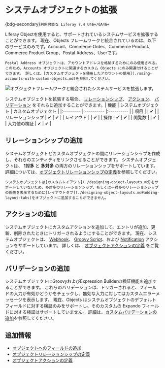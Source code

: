 # システムオブジェクトの拡張

{bdg-secondary}`利用可能な Liferay 7.4 U46+/GA46+`

Liferay Objectを使用すると、サポートされているシステムサービスを拡張することができます。 現在、Objects フレームワークと統合されているのは、以下のサービスのみです。Account、Commerce Order、Commerce Product、Commerce Product Group、Postal Address、Userです。

```{note}
Postal Address オブジェクトは、アカウントアドレスを格納するためにのみ使用される。 このため、Accounts オブジェクトに関連するカスタム Objects にのみ関連付けることができます。 詳しくは、[カスタムオブジェクトを使用したアカウントの使用](./using-accounts-with-custom-objects.md)を参照してください。
```

![オブジェクトフレームワークと統合されたシステムサービスを拡張します。](./extending-system-objects/images/01.png)

システムオブジェクトを拡張する場合、 [リレーションシップ](#adding-relationships)、 [アクション](#adding-actions)、 [バリデーション](#adding-validations) をそれらに追加することができます。<!--TASK: You can also access limited \[configuration options\](#additional-configuration-options).-->| 機能        | システムオブジェクト | カスタムオブジェクト |
|:--------- |:---------- |:---------- |
| 項目        |            | &#10004;   |
| リレーションシップ | &#10004;   | &#10004;   |
| レイアウト     |            | &#10004;   |
| 操作        | &#10004;   | &#10004;   |
| 閲覧数       |            | &#10004;   |
| 入力値の検証    | &#10004;   | &#10004;   |

<!--TASK: Uncomment once supported.
## Adding Fields

You can add custom fields to system Objects to define additional database columns. These fields are added to a separate database table that uses the service's original table name with `_x` appended to it (e.g., `AccountEntry_x`). System Objects support all available [field types](./adding-fields-to-objects.md#field-types-ui-reference). See [Adding Fields to Objects](./adding-fields-to-objects.md) for more information. -->

<!-- When you uncomment the above text, please be sure to discuss the reasons why you'd do it this way rather than add custom fields the way you've been able to add them for many releases (i.e., as Expandos). --Rich -->

## リレーションシップの追加

システムオブジェクトとカスタムオブジェクトの間にリレーションシップを作成し、それらのエンティティをリンクさせることができます。 システムオブジェクトは、 **1対多** と **多対多** の両方のリレーションシップをサポートしています。 詳細については、[オブジェクトリレーションシップの定義](./defining-object-relationships.md)を参照してください。

```{important}
システムオブジェクトは[カスタムレイアウト](./designing-object-layouts.md)をサポートしていないため、多対多のリレーションシップ、もしくは一対多のリレーションシップの親側を表示するために[レイアウトタブ](./designing-object-layouts.md#adding-layout-tabs)をオブジェクトに追加することができません。
```

## アクションの追加

システムオブジェクトにカスタムアクションを追加して、エントリが追加、更新、削除されたときにトリガーされるようにすることができます。 現在、システムオブジェクトは、 [Webhook](./defining-object-actions.md#webhook-actions)、 [Groovy Script](./defining-object-actions.md#groovy-script-actions)、および [Notification](./defining-object-actions.md#notification-actions) アクションをサポートしています。 詳しくは、 [オブジェクトアクションの定義](./defining-object-actions.md) をご覧ください。

## バリデーションの追加

システムオブジェクトにGroovyおよびExpression Builderの検証機能を追加することができます。 これらのバリデーションは、トリガーされると、フィールドの入力が有効かどうかをチェックし、無効な入力に対してはカスタムエラーメッセージを表示します。 現在、Objects はシステムオブジェクトのデフォルトフィールドに対する検証のみをサポートし、そのカスタムの Expando フィールドに対する検証はサポートしていません。 詳細は、[カスタムバリデーションの追加](./adding-custom-validations.md)を参照してください。

<!--TASK: Uncomment once supported.
## Additional Configuration Options

When editing a system Object, you can also configure the following settings in the *Details* tab.

| Field | Description |
| :--- | :--- |
| Title Field | Determine the field used as the title for Object entries. |
| Widget | Determine whether the Object's Page widget is available in Sites.| -->

## 追加情報

* [オブジェクトへのフィールドの追加](./adding-fields-to-objects.md)
* [オブジェクトリレーションシップの定義](./defining-object-relationships.md)
* [オブジェクトアクションの定義](./defining-object-actions.md)
